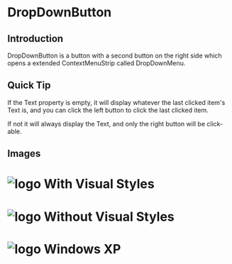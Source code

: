 # DropDownButton

## Introduction

DropDownButton is a button with a second button on the right side which opens a extended ContextMenuStrip called DropDownMenu.

## Quick Tip

If the Text property is empty, it will display whatever the last clicked item's Text is, and you can click the left button to click the last clicked item.

If not it will always display the Text, and only the right button will be click-able.

## Images

# ![logo](http://i.imgur.com/uQxVxxF.png) With Visual Styles

# ![logo](http://i.imgur.com/ICPP7qZ.png) Without Visual Styles

# ![logo](http://i.imgur.com/X71ClCn.png) Windows XP